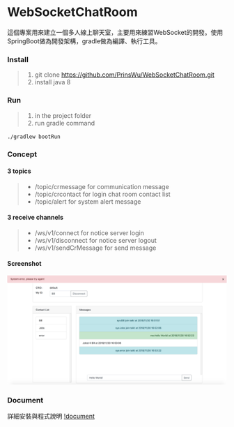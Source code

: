 # WebSocketChatRoom
這個專案用來建立一個多人線上聊天室，主要用來練習WebSocket的開發。使用SpringBoot做為開發架構，gradle做為編譯、執行工具。

### Install
> 1. git clone https://github.com/PrinsWu/WebSocketChatRoom.git
> 2. install java 8

### Run
> 1. in the project folder
> 2. run gradle command
```sh
./gradlew bootRun
```

### Concept
#### 3 topics
> * /topic/crmessage for communication message
> * /topic/crcontact for login chat room contact list
> * /topic/alert for system alert message

#### 3 receive channels
> * /ws/v1/connect for notice server login
> * /ws/v1/disconnect for notice server logout
> * /ws/v1/sendCrMessage for send message

#### Screenshot
![chatroom_09](/screen/chatroom_09.png)

### Document
詳細安裝與程式說明
[!document](https://medium.com/@prinswu/web-chat-room-by-websocket-springboot-4868e6a506ce)
